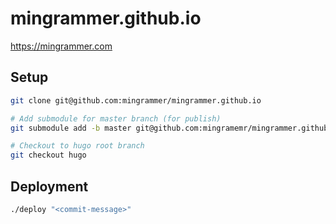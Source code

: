 # mingrammer.github.io
https://mingrammer.com

## Setup

```bash
git clone git@github.com:mingrammer/mingrammer.github.io

# Add submodule for master branch (for publish)
git submodule add -b master git@github.com:mingramemr/mingrammer.github.io.git public

# Checkout to hugo root branch
git checkout hugo
```

## Deployment

```bash
./deploy "<commit-message>"
```
